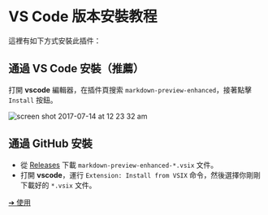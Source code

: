 # VS Code 版本安裝教程

這裡有如下方式安裝此插件：

## 通過 VS Code 安裝（推薦）
打開 **vscode** 編輯器，在插件頁搜索 `markdown-preview-enhanced`，接著點擊 `Install` 按鈕。  

![screen shot 2017-07-14 at 12 23 32 am](https://user-images.githubusercontent.com/1908863/28199365-bb03a570-682a-11e7-8f65-d7d2b258d583.png)

## 通過 GitHub 安裝
* 從 [Releases](https://github.com/shd101wyy/vscode-markdown-preview-enhanced/releases) 下載 `markdown-preview-enhanced-*.vsix` 文件。   
* 打開 **vscode**，運行 `Extension: Install from VSIX` 命令，然後選擇你剛剛下載好的 `*.vsix` 文件。

[➔ 使用](zh-tw/usages.md)